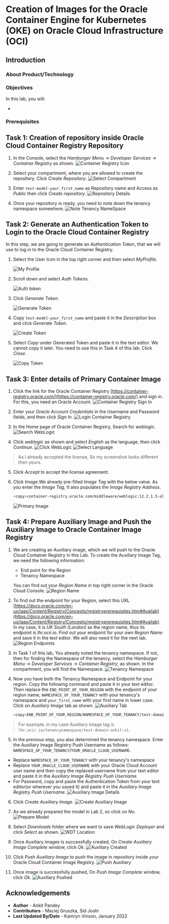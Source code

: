 # Creation of Images for the Oracle Container Engine for Kubernetes (OKE) on Oracle Cloud Infrastructure (OCI)
## Introduction



### About Product/Technology



### Objectives

In this lab, you will:

* 

### Prerequisites

## Task 1: Creation of repository inside Oracle Cloud Container Registry Repository

1. In the Console, select the *Hamburger Menu* -> *Developer Services* -> *Container Registry* as shown.
    ![Container Registry Icon](images/ContainerRegistryIcon.png)

2. Select your compartment, where you are allowed to create the repository. Click *Create Repository*.
    ![Select Compartment](images/SelectCompartment.png)

3. Enter *`test-model-your_first_name`* as Repository name and Access as *Public* then click *Create repository*.
    ![Repository Details](images/RepositoryDetails.png)

4. Once your repository is ready, you need to note down the tenancy namespace somewhere.
    ![Note Tenancy NameSpace](images/NoteTenancyNamespace.png)

## Task 2: Generate an Authentication Token to Login to the Oracle Cloud Container Registry

In this step, we are going to generate an *Authentication Token*, that we will use to log in to the Oracle Cloud Container Registry.

1. Select the User Icon in the top right corner and then select *MyProfile*.

    ![My Profile](images/MyProfile.png)

2. Scroll down and select *Auth Tokens*.

    ![Auth token](images/AuthToken.png)

3. Click *Generate Token*.

    ![Generate Token](images/GenerateToken.png)

4. Copy *`test-model-your_first_name`* and paste it in the *Description* box and click *Generate Token*.

    ![Create Token](images/CreateToken.png)

5. Select *Copy* under Generated Token and paste it in the text editor. We cannot copy it later. You need to use this in Task 4 of this lab.  Click *Close*.

    ![Copy Token](images/CopyToken.png)

## Task 3: Enter details of Primary Container Image 

1. Click the link for the Oracle Container Registry [https://container-registry.oracle.com/](https://container-registry.oracle.com/) and sign in. For this, you need an Oracle Account.
    ![Container Registry Sign In](images/ContainerRegistrySignIn.png)
2. Enter your *Oracle Account Credentials* in the Username and Password fields, and then click *Sign In*.
    ![Login Container Registry](images/LoginContainerRegistry.png)

3. In the Home page of Oracle Container Registry, Search for *weblogic*.
    ![Search WebLogic](images/SearchWebLogic.png)

4. Click *weblogic* as shown and select *English* as the language, then click *Continue*.
    ![Click WebLogic](images/ClickWebLogic.png)
    ![Select Language](images/SelectLanguage.png)
 > As I already accepted the license, So my screenshot looks different then yours.

5. Click *Accept* to accept the license agreement.

6. Click *Image*.We already pre-filled *Image Tag* with the below value. As you enter the *Image Tag*, It also populates the *Image Registry Address*.

    ````bash
    <copy>container-registry.oracle.com/middleware/weblogic:12.2.1.3-ol8</copy>
    ````

    ![Primary Image](images/PrimaryImage.png)


## Task 4: Prepare Auxiliary Image and Push the Auxiliary Image to Oracle Container Image Registry 

1. We are creating an Auxiliary image, which we will push to the Oracle Cloud Container Registry in this Lab. To create the Auxiliary Image Tag, we need the following information:

    * End point for the Region
    * Tenancy Namespace

    You can find out your *Region Name* in top right corner in the Oracle Cloud Console.
    ![Region Name](images/RegionName.png)

2. To find out the endpoint for your Region, select this URL [https://docs.oracle.com/en-us/iaas/Content/Registry/Concepts/registryprerequisites.htm#Availab](https://docs.oracle.com/en-us/iaas/Content/Registry/Concepts/registryprerequisites.htm#Availab). In my case, it is *UK South (London)* as the region name, thus its endpoint is *lhr.ocir.io*. Find out your endpoint for your own *Region Name* and save it in the text editor. We will also need it for the next lab.
    ![Region Endpoints](images/RegionEndpoints.png)

3. In Task 1 of this lab, You already noted the tenancy namespace. If not, then for finding the Namespace of the tenancy, select the *Hamburger Menu* -> *Developer Services* -> *Container Registry*, as shown. In the compartment, you will find the Namespace.
    ![Tenancy Namespace](images/TenancyNamespace.png)

4. Now you have both the Tenancy Namespace and Endpoint for your region. Copy the following command and paste it in your text editor. Then replace the `END_POINT_OF_YOUR_REGION` with the endpoint of your region name, `NAMESPACE_OF_YOUR_TENANCY` with your tenancy's namespace and `your_first_name` with your first name in lower case. Click on *Auxiliary Image* tab as shown.
    ![Auxiliary Tab](images/AuxiliaryTab.png)

    ````bash
    <copy>END_POINT_OF_YOUR_REGION/NAMESPACE_OF_YOUR_TENANCY/test-domain-your_first_name:v1</copy>
    ````

> For example, in my case Auxiliary Image tag is `lhr.ocir.io/tenancynamespace/test-domain-ankit:v1`.

5. In the previous step, you also determined the tenancy namespace.
Enter the  Auxiliary Image Registry Push Username as follows: `NAMESPACE_OF_YOUR_TENANCY`/`YOUR_ORACLE_CLOUD_USERNAME`. <br>
* Replace `NAMESPACE_OF_YOUR_TENANCY` with your tenancy's namespace
* Replace `YOUR_ORACLE_CLOUD_USERNAME` with your Oracle Cloud Account user name and then copy the replaced username from your text editor and paste it in the *Auxiliary Image Registry Push Username*.
* For Password, copy and paste the Authentication Token from your text editor(or wherever you saved it) and paste it in the *Auxiliary Image Registry Push Username*.
    ![Auxiliary Image Details](images/AuxiliaryImageDetails.png)

6. Click *Create Auxiliary Image*.
    ![Create Auxiliary Image](images/CreateAuxiliaryImage.png)

7. As we already prepared the model in Lab 2, so click on *No*.
    ![Prepare Model](images/PrepareModel.png)

8. Select *Downloads* folder where we want to save *WebLogic Deployer* and click *Select* as shown.
    ![WDT Location](images/WDTLocation.png)

9. Once Auxiliary images is successfully created, On *Create Auxiliary Image Complete* window, click *Ok*.
    ![Auxiliary Created](images/AuxiliaryCreated.png)

10. Click *Push Auxiliary Image* to push the image in repository inside your Oracle Cloud Container Image Registry.
    ![Push Auxiliary](images/PushAuxiliary.png)
11. Once image is successfully pushed, On *Push Image Complete* window, click *Ok*. 
    ![Auxiliary Pushed](images/AuxiliaryPushed.png)


## Acknowledgements

* **Author** -  Ankit Pandey
* **Contributors** - Maciej Gruszka, Sid Joshi
* **Last Updated By/Date** - Kamryn Vinson, January 2022